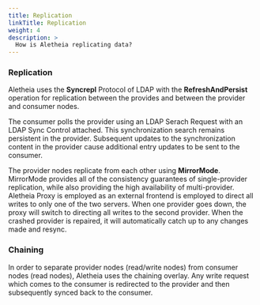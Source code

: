 ```yaml
---
title: Replication
linkTitle: Replication
weight: 4
description: >
  How is Aletheia replicating data?
---
```


### Replication

Aletheia uses the **Syncrepl** Protocol of LDAP with the **RefreshAndPersist** operation for replication between the provides and between the provider and consumer nodes. 

The consumer polls the provider using an LDAP Serach Request with an LDAP Sync Control attached. This synchronization search remains persistent in the provider. Subsequent updates to the synchronization content in the provider cause additional entry updates to be sent to the consumer.

The provider nodes replicate from each other using **MirrorMode**. MirrorMode provides all of the consistency guarantees of single-provider replication, while also providing the high availability of multi-provider. Aletheia Proxy is employed as an external frontend is employed to direct all writes to only one of the two servers. When one provider goes down, the proxy will switch to directing all writes to the second provider. When the crashed provider is repaired, it will automatically catch up to any changes made and resync.

### Chaining

In order to separate provider nodes (read/write nodes) from consumer nodes (read nodes), Aletheia uses the chaining overlay. Any write request which comes to the consumer is redirected to the provider and then subsequently synced back to the consumer.

